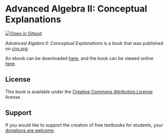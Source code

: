 # Advanced Algebra II: Conceptual Explanations

[![Open in Gitpod](https://gitpod.io/button/open-in-gitpod.svg)](https://gitpod.io/from-referrer/)

_Advanced Algebra II: Conceptual Explanations_ is a book that was published on [cnx.org](https://cnx.org/).

An ebook can be downloaded [here](https://github.com/cnx-user-books/cnxbook-advanced-algebra-ii-conceptual-explanations/releases/latest), and the book can be viewed online [here](https://github.com/cnx-user-books/cnxbook-advanced-algebra-ii-conceptual-explanations/releases/latest).

## License
This book is available under the [Creative Commons Attribution License](./LICENSE) license.

## Support
If you would like to support the creation of free textbooks for students, your [donations are welcome](https://riceconnect.rice.edu/donation/support-openstax-banner).
